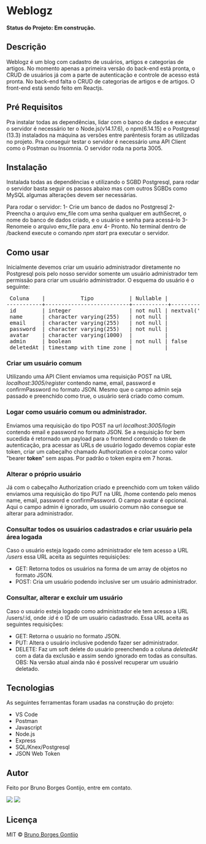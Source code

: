 # Weblogz
**Status do Projeto: Em construção.**

## Descrição
Weblogz é um blog com cadastro de usuários, artigos e categorias de artigos. No momento apenas a primeira versão do back-end está pronta, o CRUD de usuários já com a parte de autenticação e controle de acesso está pronta. No back-end falta o CRUD de categorias de artigos e de artigos. O front-end está sendo feito em Reactjs.

## Pré Requisitos
Pra instalar todas as dependências, lidar com o banco de dados e executar o servidor é necessário ter o Node.js(v14.17.6), o npm(6.14.15) e o Postgresql (13.3) instalados na máquina as versões entre parêntesis foram as utilizadas no projeto. Pra conseguir testar o servidor é necessário uma API Client como o Postman ou Insomnia. O servidor roda na porta 3005.

## Instalação
Instalada todas as dependências e utilizando o SGBD Postgresql, para rodar o servidor basta seguir os passos abaixo mas com outros SGBDs como MySQL algumas alterações devem ser necessárias.

Para rodar o servidor:
1- Crie um banco de dados no Postgresql
2- Preencha o arquivo env_file com uma senha qualquer em authSecret, o nome do banco de dados criado, e o usuário e senha para acessá-lo
3- Renomeie o arquivo env_file para .env
4- Pronto. No terminal dentro de /backend execute o comando *npm start* pra executar o servidor.

## Como usar
Inicialmente devemos criar um usuário administrador diretamente no Postgresql pois pelo nosso servidor somente um usuário administrador tem permissão para criar um usuário administrador. O esquema do usuário é o seguinte:

<pre> Coluna    |           Tipo           | Nullable |            Valor padrão
-----------+--------------------------+-----------+----------+--------------------------
 id        | integer                  | not null | nextval('users_id_seq'::regclass)
 name      | character varying(255)   | not null |
 email     | character varying(255)   | not null |
 password  | character varying(255)   | not null |
 avatar    | character varying(1000)  |          |
 admin     | boolean                  | not null | false
 deletedAt | timestamp with time zone |          |</pre>

### Criar um usuário comum
Utilizando uma API Client enviamos uma requisição POST na URL *localhost:3005/register* contendo name, email, password e confirmPassword no formato JSON. Mesmo que o campo admin seja passado e preenchido como true, o usuário será criado como comum.

### Logar como usuário comum ou administrador.
Enviamos uma requisição do tipo POST na url *localhost:3005/login* contendo email e password no formato JSON. Se a requisição for bem sucedida é retornado um payload para o frontend contendo o token de autenticação, pra acessar as URLs de usuário logado devemos copiar este token, criar um cabeçalho chamado Authorization e colocar como valor "bearer **token**" sem aspas. Por padrão o token expira em 7 horas. 

### Alterar o próprio usuário
Já com o cabeçalho Authorization criado e preenchido com um token válido enviamos uma requisição do tipo PUT na URL /home contendo pelo menos name, email, password e confirmPassword. O campo avatar é opcional. Aqui o campo admin é ignorado, um usuário comum não consegue se alterar para administrador.

### Consultar todos os usuários cadastrados e criar usuário pela área logada
Caso o usuário esteja logado como administrador ele tem acesso a URL */users* essa URL aceita as seguintes requisições:
- GET: Retorna todos os usuários na forma de um array de objetos no formato JSON.
- POST: Cria um usuário podendo inclusive ser um usuário administrador.

### Consultar, alterar e excluir um usuário
Caso o usuário esteja logado como administrador ele tem acesso a URL /users/:id, onde *:id* é o ID de um usuário cadastrado. Essa URL aceita as seguintes requisições:
- GET: Retorna o usuário no formato JSON.
- PUT: Altera o usuário inclusive podendo fazer ser administrador.
- DELETE: Faz um soft delete do usuário preenchendo a coluna *deletedAt* com a data da exclusão e assim sendo ignorado em todas as consultas. OBS: Na versão atual ainda não é possível recuperar um usuário deletado.

## Tecnologias
As seguintes ferramentas foram usadas na construção do projeto:
- VS Code
- Postman
- Javascript
- Node.js
- Express
- SQL/Knex/Postgresql
- JSON Web Token

## Autor
Feito por Bruno Borges Gontijo, entre em contato.

[<img src="https://img.shields.io/badge/linkedin-%230077B5.svg?&style=for-the-badge&logo=linkedin&logoColor=white" />](https://www.linkedin.com/in/bruno2077/) [<img src="https://img.shields.io/badge/Microsoft_Outlook-0078D4?style=for-the-badge&logo=microsoft-outlook&logoColor=white "/>](mailto:assembleia23@hotmail.com)

## Licença
MIT © [Bruno Borges Gontijo](https://bruno2077.github.io)

